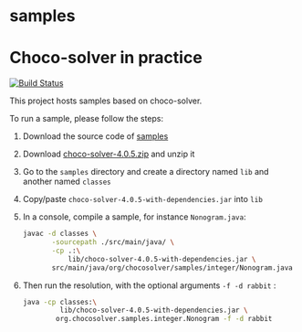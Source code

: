 # samples
Choco-solver in practice
========================

[![Build Status](https://travis-ci.org/chocoteam/samples.svg?branch=master)](https://travis-ci.org/chocoteam/samples)


This project hosts samples based on choco-solver.

To run a sample, please follow the steps:

1. Download the source code of [samples](https://github.com/chocoteam/samples/releases/tag/samples-4.0.6)
2. Download [choco-solver-4.0.5.zip](https://github.com/chocoteam/choco-solver/releases/tag/4.0.5) and unzip it
3. Go to the `samples` directory and create a directory named `lib` and another named `classes`
4. Copy/paste `choco-solver-4.0.5-with-dependencies.jar` into `lib`
6. In a console, compile a sample, for instance `Nonogram.java`:

    ```bash
    javac -d classes \
           -sourcepath ./src/main/java/ \
           -cp .:\
               lib/choco-solver-4.0.5-with-dependencies.jar \
           src/main/java/org/chocosolver/samples/integer/Nonogram.java
    ```
   
6. Then run the resolution, with the optional arguments `-f -d rabbit` :
                
    ```bash
    java -cp classes:\
             lib/choco-solver-4.0.5-with-dependencies.jar \
            org.chocosolver.samples.integer.Nonogram -f -d rabbit
    ```            
